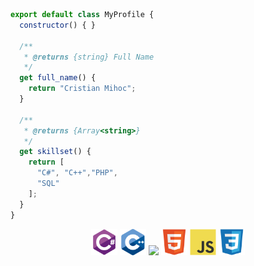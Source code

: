 ```js
export default class MyProfile {
  constructor() { }

  /**
   * @returns {string} Full Name
   */
  get full_name() {
    return "Cristian Mihoc";
  }

  /**
   * @returns {Array<string>}
   */
  get skillset() {
    return [
      "C#", "C++","PHP",
      "SQL"
    ];
  }
}
```
<p align="center">
  <img src='https://raw.githubusercontent.com/devicons/devicon/master/icons/csharp/csharp-original.svg' height='42px'/>
  <img src='https://raw.githubusercontent.com/devicons/devicon/master/icons/cplusplus/cplusplus-original.svg' height='42px'>
  <img src='https://upload.wikimedia.org/wikipedia/commons/8/87/Sql_data_base_with_logo.png' height='42px'>
  <img src='https://raw.githubusercontent.com/devicons/devicon/master/icons/html5/html5-original.svg' height='42px'>
  <img src='https://raw.githubusercontent.com/devicons/devicon/master/icons/javascript/javascript-original.svg' height='42px'>
  <img src='https://raw.githubusercontent.com/devicons/devicon/master/icons/css3/css3-original.svg' height='42px'>
</p>
